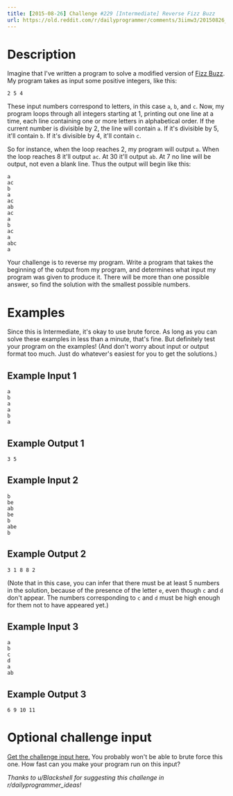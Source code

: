 ```yaml
---
title: [2015-08-26] Challenge #229 [Intermediate] Reverse Fizz Buzz
url: https://old.reddit.com/r/dailyprogrammer/comments/3iimw3/20150826_challenge_229_intermediate_reverse_fizz/
---
```


# Description

Imagine that I've written a program to solve a modified version of [Fizz Buzz](https://www.reddit.com/r/dailyprogrammer/comments/s6bas/4122012_challenge_39_easy/). My program takes as input some positive integers, like this:

    2 5 4

These input numbers correspond to letters, in this case `a`, `b`, and `c`. Now, my program loops through all integers starting at 1, printing out one line at a time, each line containing one or more letters in alphabetical order. If the current number is divisible by 2, the line will contain `a`. If it's divisible by 5, it'll contain `b`. If it's divisible by 4, it'll contain `c`.

So for instance, when the loop reaches 2, my program will output `a`. When the loop reaches 8 it'll output `ac`. At 30 it'll output `ab`. At 7 no line will be output, not even a blank line. Thus the output will begin like this:

    a
    ac
    b
    a
    ac
    ab
    ac
    a
    b
    ac
    a
    abc
    a

Your challenge is to reverse my program. Write a program that takes the beginning of the output from my program, and determines what input my program was given to produce it. There will be more than one possible answer, so find the solution with the smallest possible numbers.

# Examples

Since this is Intermediate, it's okay to use brute force. As long as you can solve these examples in less than a minute, that's fine. But definitely test your program on the examples! (And don't worry about input or output format too much. Just do whatever's easiest for you to get the solutions.)

## Example Input 1

	a
	b
	a
	a
	b
	a

## Example Output 1

	3 5

## Example Input 2

	b
	be
	ab
	be
	b
	abe
	b

## Example Output 2

	3 1 8 8 2

(Note that in this case, you can infer that there must be at least 5 numbers in the solution, because of the presence of the letter `e`, even though `c` and `d` don't appear. The numbers corresponding to `c` and `d` must be high enough for them not to have appeared yet.)

## Example Input 3

	a
	b
	c
	d
	a
	ab

## Example Output 3

	6 9 10 11

# Optional challenge input

[Get the challenge input here.](https://gist.github.com/cosmologicon/3ff90d20efaa21887d32) You probably won't be able to brute force this one. How fast can you make your program run on this input?

_Thanks to u/Blackshell for suggesting this challenge in r/dailyprogrammer_ideas!_